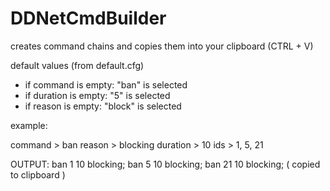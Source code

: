 # DDNetCmdBuilder
creates command chains and copies them into your clipboard (CTRL + V)

default values (from default.cfg)
 - if command  is empty: "ban" is selected
 - if duration is empty: "5" is selected
 - if reason   is empty: "block" is selected

example:

command  > ban
reason   > blocking
duration > 10
ids      > 1, 5, 21

OUTPUT:
ban 1 10 blocking; ban 5 10 blocking; ban 21 10 blocking;
( copied to clipboard )
